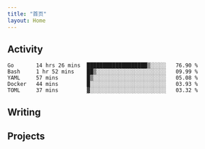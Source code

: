 ```yaml
---
title: "首页"
layout: Home
---
```


## Activity
<!--START_SECTION:waka-->
```text
Go       14 hrs 26 mins  ███████████████████▒░░░░░   76.90 % 
Bash     1 hr 52 mins    ██▒░░░░░░░░░░░░░░░░░░░░░░   09.99 % 
YAML     57 mins         █▒░░░░░░░░░░░░░░░░░░░░░░░   05.08 % 
Docker   44 mins         █░░░░░░░░░░░░░░░░░░░░░░░░   03.93 % 
TOML     37 mins         ▓░░░░░░░░░░░░░░░░░░░░░░░░   03.32 % 
```
<!--END_SECTION:waka-->

## Writing
<PindedPosts />

## Projects
<Projects />
